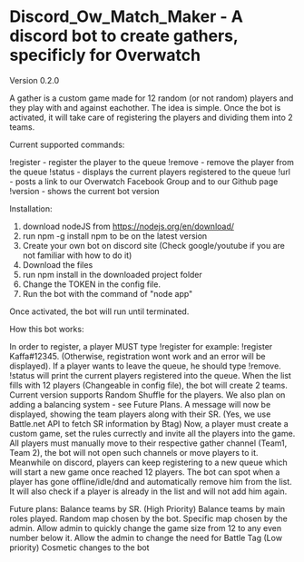 # Discord_Ow_Match_Maker - A discord bot to create gathers, specificly for Overwatch
Version 0.2.0

A gather is a custom game made for 12 random (or not random) players and they play with and against eachother.
The idea is simple. Once the bot is activated, it will take care of registering the players and dividing them into 2 teams.

Current supported commands:

!register - register the player to the queue
!remove 	- remove the player from the queue
!status 	- displays the current players registered to the queue
!url 		  - posts a link to our Overwatch Facebook Group and to our Github page
!version	- shows the current bot version

Installation:
1. download nodeJS from https://nodejs.org/en/download/
2. run npm -g install npm to be on the latest version
3. Create your own bot on discord site (Check google/youtube if you are not familiar with how to do it)
4. Download the files
5. run npm install in the downloaded project folder
6. Change the TOKEN in the config file.
7. Run the bot with the command of "node app"

Once activated, the bot will run until terminated.

How this bot works:

In order to register, a player MUST type !register <Battle tag> for example: !register Kaffa#12345. (Otherwise, registration wont
work and an error will be displayed). 
If a player wants to leave the queue, he should type !remove.
!status will print the current players registered into the queue.
When the list fills with 12 players (Changeable in config file), the bot will create 2 teams. Current version supports Random Shuffle
for the players. We also plan on adding a balancing system - see Future Plans.
A message will now be displayed, showing the team players along with their SR. (Yes, we use Battle.net API to fetch SR information by Btag)
Now, a player must create a custom game, set the rules currectly and invite all the players into the game.
All players must manually move to their respective gather channel (Team1, Team 2), the bot will not open such channels or move players to it.
Meanwhile on discord, players can keep registering to a new queue which will start a new game once reached 12 players.
The bot can spot when a player has gone offline/idle/dnd and automatically remove him from the list.
It will also check if a player is already in the list and will not add him again.



Future plans:
Balance teams by SR. (High Priority)
Balance teams by main roles played.
Random map chosen by the bot.
Specific map chosen by the admin.
Allow admin to quickly change the game size from 12 to any even number below it.
Allow the admin to change the need for Battle Tag (Low priority)
Cosmetic changes to the bot

